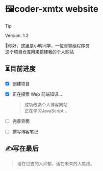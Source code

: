 # 🖼️coder-xmtx website

> [!tip] 
> Version: 1.2

👋你好，这里是小明同学，一位青铜级程序员 <br/>
这个项目仓库用来搭建我的个人网站

## ⏳目前进度

- [X] 创建项目
- [X] 正在探索 Web 前端知识...
    > 成功改造个人博客网站 <br/>
    > 正在学习JavaScript...

- [ ] 完善界面
- [ ] 撰写博客笔记

## ✍️写在最后

> 活在过去的人抑郁，活在未来的人焦虑。
